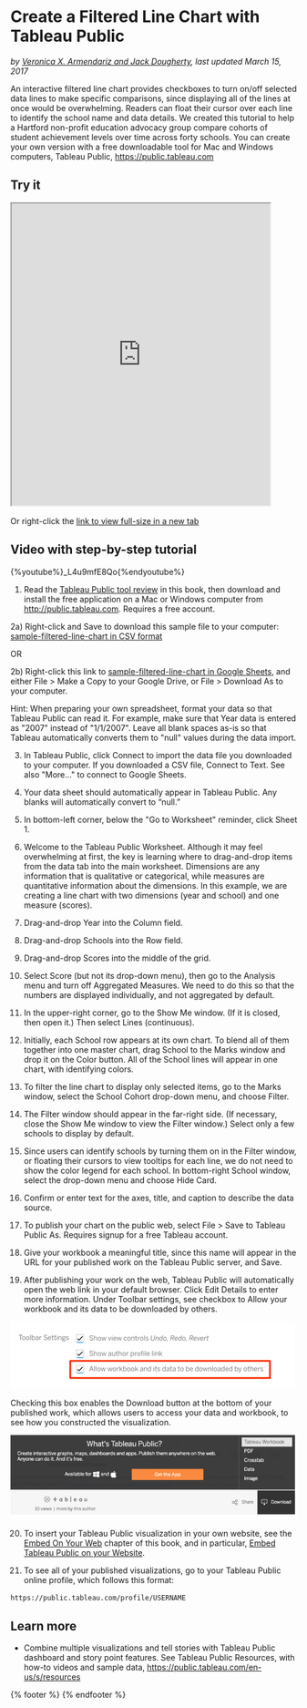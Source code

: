 # Create a Filtered Line Chart with Tableau Public
*by [Veronica X. Armendariz and Jack Dougherty](../../introduction/who.md), last updated March 15, 2017*

An interactive filtered line chart provides checkboxes to turn on/off selected data lines to make specific comparisons, since displaying all of the lines at once would be overwhelming. Readers can float their cursor over each line to identify the school name and data details. We created this tutorial to help a Hartford non-profit education advocacy group compare cohorts of student achievement levels over time across forty schools. You can create your own version with a free downloadable tool for Mac and Windows computers, Tableau Public, https://public.tableau.com

## Try it
<iframe src='https://public.tableau.com/views/LineChartSample/Sheet1?:showVizHome=no&:embed=true' width="90%" height="530"></iframe>

Or right-click the [link to view full-size in a new tab](https://public.tableau.com/views/LineChartSample/Sheet1?:embed=y&:display_count=yes)

## Video with step-by-step tutorial

{%youtube%}_L4u9mfE8Qo{%endyoutube%}

1) Read the [Tableau Public tool review](../tableau-public) in this book, then download and install the free application on a Mac or Windows computer from http://public.tableau.com. Requires a free account.

2a) Right-click and Save to download this sample file to your computer: [sample-filtered-line-chart in CSV format](https://www.datavizforall.org/chart/filtered-line-chart-tableau/sample-filtered-line-chart.csv)

OR

2b) Right-click this link to [sample-filtered-line-chart in Google Sheets](https://docs.google.com/spreadsheets/d/1bKcBPjOmF87wGtPvGK1lI-3Do_yXtGwpLCTSpqgObzU), and either File > Make a Copy to your Google Drive, or File > Download As to your computer.

Hint: When preparing your own spreadsheet, format your data so that Tableau Public can read it. For example, make sure that Year data is entered as "2007" instead of "1/1/2007". Leave all blank spaces as-is so that Tableau automatically converts them to "null" values during the data import.

3) In Tableau Public, click Connect to import the data file you downloaded to your computer. If you downloaded a CSV file, Connect to Text. See also "More..." to connect to Google Sheets.

4) Your data sheet should automatically appear in Tableau Public. Any blanks will automatically convert to “null.”

5) In bottom-left corner, below the "Go to Worksheet" reminder, click Sheet 1.

6) Welcome to the Tableau Public Worksheet. Although it may feel overwhelming at first, the key is learning where to drag-and-drop items from the data tab into the main worksheet. Dimensions are any information that is qualitative or categorical, while measures are quantitative information about the dimensions.  In this example, we are creating a line chart with two dimensions (year and school) and one measure (scores).

7) Drag-and-drop Year into the Column field.

8) Drag-and-drop Schools into the Row field.

9) Drag-and-drop Scores into the middle of the grid.

10) Select Score (but not its drop-down menu), then go to the Analysis menu and turn off Aggregated Measures. We need to do this so that the numbers are displayed individually, and not aggregated by default.

11) In the upper-right corner, go to the Show Me window. (If it is closed, then open it.) Then select Lines (continuous).

12) Initially, each School row appears at its own chart. To blend all of them together into one master chart, drag School to the Marks window and drop it on the Color button. All of the School lines will appear in one chart, with identifying colors.

13) To filter the line chart to display only selected items, go to the Marks window, select the School Cohort drop-down menu, and choose Filter.

14) The Filter window should appear in the far-right side. (If necessary, close the Show Me window to view the Filter window.) Select only a few schools to display by default.

15) Since users can identify schools by turning them on in the Filter window, or floating their cursors to view tooltips for each line, we do not need to show the color legend for each school. In bottom-right School window, select the drop-down menu and choose Hide Card.

16) Confirm or enter text for the axes, title, and caption to describe the data source.

17) To publish your chart on the public web, select File > Save to Tableau Public As. Requires signup for a free Tableau account.

18) Give your workbook a meaningful title, since this name will appear in the URL for your published work on the Tableau Public server, and Save.

19) After publishing your work on the web, Tableau Public will automatically open the web link in your default browser. Click Edit Details to enter more information. Under Toolbar settings, see checkbox to Allow your workbook and its data to be downloaded by others.

![Screenshot: Toolbar settings in Tableau Public](tableau-toolbar-settings-allow.png)

Checking this box enables the Download button at the bottom of your published work, which allows users to access your data and workbook, to see how you constructed the visualization.

![Screenshot: Download button in Tableau Public](tableau-download.png)

20) To insert your Tableau Public visualization in your own website, see the [Embed On Your Web](../../embed/) chapter of this book, and in particular, [Embed Tableau Public on your Website](../../embed/tableau).

21) To see all of your published visualizations, go to your Tableau Public online profile, which follows this format:
```
https://public.tableau.com/profile/USERNAME
```

## Learn more
- Combine multiple visualizations and tell stories with Tableau Public dashboard and story point features. See Tableau Public Resources, with how-to videos and sample data, https://public.tableau.com/en-us/s/resources

{% footer %}
{% endfooter %}
